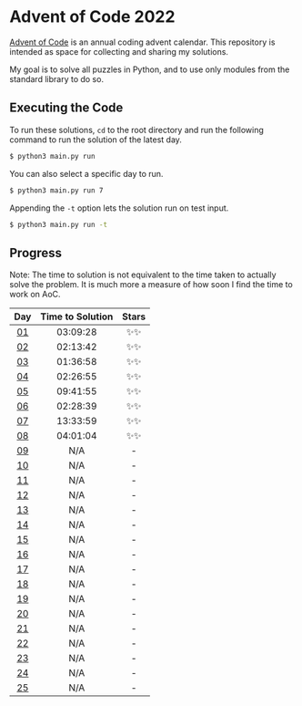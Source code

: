 # Advent of Code 2022

[Advent of Code](https://adventofcode.com/) is an annual coding advent calendar. This repository is intended as space
for collecting and sharing my solutions.

My goal is to solve all puzzles in Python, and to use only modules from the standard library to do so.

## Executing the Code

To run these solutions, `cd` to the root directory and run the following command to run the solution of the latest day.

```sh
$ python3 main.py run
```

You can also select a specific day to run.

```sh
$ python3 main.py run 7
```

Appending the `-t` option lets the solution run on test input.

```sh
$ python3 main.py run -t
```

## Progress

Note: The time to solution is not equivalent to the time taken to actually solve the problem. It is much more a measure
of how soon I find the time to work on AoC.

| Day | Time to Solution |   Stars   |
|:---:|:----------------:|:---------:|
| [01](https://adventofcode.com/2022/day/1) | 03:09:28 | ✨✨ |
| [02](https://adventofcode.com/2022/day/2) | 02:13:42 | ✨✨ |
| [03](https://adventofcode.com/2022/day/3) | 01:36:58 | ✨✨ |
| [04](https://adventofcode.com/2022/day/4) | 02:26:55 | ✨✨ |
| [05](https://adventofcode.com/2022/day/5) | 09:41:55 | ✨✨ |
| [06](https://adventofcode.com/2022/day/6) | 02:28:39 | ✨✨ |
| [07](https://adventofcode.com/2022/day/7) | 13:33:59 | ✨✨ |
| [08](https://adventofcode.com/2022/day/8) | 04:01:04 | ✨✨ |
| [09](https://adventofcode.com/2022/day/9) | N/A | - |
| [10](https://adventofcode.com/2022/day/10) | N/A | - |
| [11](https://adventofcode.com/2022/day/11) | N/A | - |
| [12](https://adventofcode.com/2022/day/12) | N/A | - |
| [13](https://adventofcode.com/2022/day/13) | N/A | - |
| [14](https://adventofcode.com/2022/day/14) | N/A | - |
| [15](https://adventofcode.com/2022/day/15) | N/A | - |
| [16](https://adventofcode.com/2022/day/16) | N/A | - |
| [17](https://adventofcode.com/2022/day/17) | N/A | - |
| [18](https://adventofcode.com/2022/day/18) | N/A | - |
| [19](https://adventofcode.com/2022/day/19) | N/A | - |
| [20](https://adventofcode.com/2022/day/20) | N/A | - |
| [21](https://adventofcode.com/2022/day/21) | N/A | - |
| [22](https://adventofcode.com/2022/day/22) | N/A | - |
| [23](https://adventofcode.com/2022/day/23) | N/A | - |
| [24](https://adventofcode.com/2022/day/24) | N/A | - |
| [25](https://adventofcode.com/2022/day/25) | N/A | - |

<!--- EndProgress -->